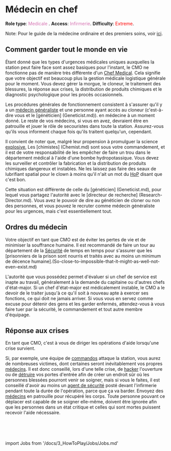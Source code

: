 # Médecin en chef

**Role type**: <font color= "#d673b2">Medicale</font> . **Access**: <font color="#d673b2">Infirmerie</font>. **Difficulty**: <font color="Red">Extreme</font>.



Note: Pour le guide de la médecine ordinaire et des premiers soins, voir [ici](Medical-Doctor.md).



## Comment garder tout le monde en vie

Étant donné que les types d'urgences médicales uniques auxquelles la station peut faire face sont assez basiques pour l'instant, le CMO ne fonctionne pas de manière très différente d'un [Chef Medical](Medical-Doctor.md). Cela signifie que votre objectif est beaucoup plus la gestion médicale logistique générale pour le moment. Vous devez gérer la morgue, le cloneur, le traitement des blessures, la réponse aux crises, la distribution de produits chimiques et le diagnostic psychologique pour les procès occasionnels.

Les procédures générales de fonctionnement consistent à s'assurer qu'il y a un [médecin généraliste](Medical-Doctor.md) et une personne ayant accès au cloneur (c'est-à-dire vous et le [généticien] (Geneticist.md)). en médecine à un moment donné. Le reste de vos médecins, si vous en avez, devraient être en patrouille et jouer le rôle de secouristes dans toute la station. Assurez-vous qu'ils vous informent chaque fois qu'ils traitent quelqu'un, cependant.

Il convient de noter que, malgré leur propension à promulguer la science [explosive](Chemistry.md), Les [chimistes] (Chemist.md) sont sous votre commandement, et il est de votre responsabilité de les empêcher de faire un trou dans le département médical à l'aide d'une bombe hydropotassique. Vous devez les surveiller et contrôler la fabrication et la distribution de produits chimiques dangereux et instables. Ne les laissez pas faire des seaux de lubrifiant spatial pour le clown à moins qu'il n'ait un mot du [HoP](HoP.md) disant que c'est bon.

Cette situation est différente de celle du [généticien] (Geneticist.md), pour lequel vous partagez l'autorité avec le [directeur de recherche] (Research-Director.md). Vous avez le pouvoir de dire au généticien de cloner ou non des personnes, et vous pouvez le recruter comme médecin généraliste pour les urgences, mais c'est essentiellement tout.

## Ordres du médecin

Votre objectif en tant que CMO est de éviter les pertes de vie et de minimiser la souffrance humaine. Il est recommandé de faire un tour au département de la [Sécurité](Security.md) de temps en temps pour s'assurer que les [prisonniers de la prison sont nourris et traités avec au moins un minimum de décence humaine].(So-close-to-impossible-that-it-might-as-well-not-even-exist.md)

L'autorité que vous possédez permet d'évaluer si un chef de service est inapte au travail, généralement à la demande du capitaine ou d'autres chefs d'état-major. Si un chef d'état-major est médicalement instable, le CMO a le devoir de le traiter jusqu'à ce qu'il soit à nouveau apte à exercer ses fonctions, ce qui doit ne jamais arriver. Si vous vous en servez comme excuse pour détenir des gens et les garder enfermés, attendez-vous à vous faire tuer par la sécurité, le commandement et tout autre membre d'équipage.

## Réponse aux crises

En tant que CMO, c'est à vous de diriger les opérations d'aide lorsqu'une crise survient.

Si, par exemple, une équipe de [commandos](Nuclear-Emergency.md) attaque la station, vous aurez de nombreuses victimes, dont certaines seront inévitablement vos propres [médecins](Medical-Doctor.md). Il est donc conseillé, lors d'une telle crise, de [hacker](Hacking-Guide.md) l'ouverture ou de [détruire](Construction.md) vos portes d'entrée afin de créer un endroit sûr où les personnes blessées pourront venir se soigner, mais si vous le faites, il est conseillé d'avoir au moins un [agent de sécurité](Security.md) posté devant l'infirmerie pendant toute la durée de l'opération, parce que ça va barder. Envoyez des [médecins](Medical-Doctor.md) en patrouille pour récupéré les corps. Toute personne pouvant ce déplacer est capable de se soigner elle-même, doivent être ignorée afin que les personnes dans un état critique et celles qui sont mortes puissent recevoir l'aide nécessaire.

<br/>
<br/>
<br/>

import Jobs from '/docs/3_HowToPlay/Jobs/Jobs.md'

<Jobs />
